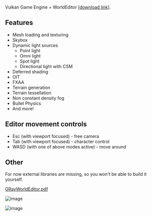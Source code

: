 Vulkan Game Engine + WorldEditor [[download link](https://drive.google.com/file/d/1MpZq4rXClwFvNyOUGPborKZa0O5cHLAL/view?usp=sharing)].

## Features
* Mesh loading and texturing
* Skybox
* Dynamic light sources
  - Point light
  - Omni light
  - Spot light
  - Directional light with CSM
* Deferred shading
* OIT
* FXAA
* Terrain generation
* Terrain tessellation
* Non constant density fog
* Bullet Physics
* And more!

## Editor movement controls
* Esc (with viewport focused) - free camera
* Tab (with viewport focused) - character control
* WASD (with one of above modes active) - move around

## Other
For now external libraries are missing, so you won't be able to build it yourself.

[GRayWorldEditor.pdf](https://github.com/HarryP0ster/GrayEngine/files/11903884/GRayEngine.pdf)

![image](https://github.com/HarryP0ster/GrayEngine/assets/82880494/a54ea1a7-a474-4dac-8ccb-7a36f8d24e72)

![image](https://github.com/HarryP0ster/GrayEngine/assets/82880494/8692dfc6-b97f-40c5-a2c1-36b3ef7c5b5c)

